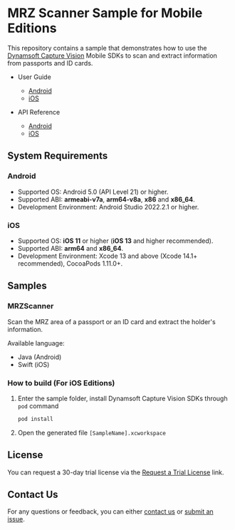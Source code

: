 # MRZ Scanner Sample for Mobile Editions

This repository contains a sample that demonstrates how to use the [Dynamsoft Capture Vision](https://www.dynamsoft.com/capture-vision/docs/core/introduction/) Mobile SDKs to scan and extract information from passports and ID cards.

- User Guide
  - [Android](https://www.dynamsoft.com/capture-vision/docs/mobile/programming/android/user-guide/mrz.html)
  - [iOS](https://www.dynamsoft.com/capture-vision/docs/mobile/programming/ios/user-guide/mrz.html)

- API Reference
  - [Android](https://www.dynamsoft.com/capture-vision/docs/mobile/programming/android/api-reference/)
  - [iOS](https://www.dynamsoft.com/capture-vision/docs/mobile/programming/ios/api-reference/)

## System Requirements

### Android

- Supported OS: Android 5.0 (API Level 21) or higher.
- Supported ABI: **armeabi-v7a**, **arm64-v8a**, **x86** and **x86_64**.
- Development Environment: Android Studio 2022.2.1 or higher.

### iOS

- Supported OS: **iOS 11** or higher (**iOS 13** and higher recommended).
- Supported ABI: **arm64** and **x86_64**.
- Development Environment: Xcode 13 and above (Xcode 14.1+ recommended), CocoaPods 1.11.0+.

## Samples

### MRZScanner

Scan the MRZ area of a passport or an ID card and extract the holder's information.

Available language:

- Java (Android)
- Swift (iOS)

### How to build (For iOS Editions)

1. Enter the sample folder, install Dynamsoft Capture Vision SDKs through `pod` command

    ```bash
    pod install
    ```

2. Open the generated file `[SampleName].xcworkspace`

## License

You can request a 30-day trial license via the [Request a Trial License](https://www.dynamsoft.com/customer/license/trialLicense?product=mrz&utm_source=samples&package=mobile) link.

## Contact Us

For any questions or feedback, you can either [contact us](https://www.dynamsoft.com/company/contact/) or [submit an issue](https://github.com/Dynamsoft/mrz-scanner-mobile/issues/new).

